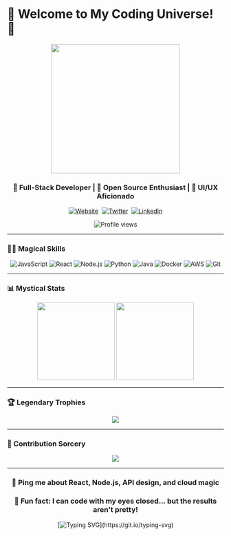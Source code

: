 # 👋 Welcome to My Coding Universe! 🌌

<div align="center">
  <img src="https://media.giphy.com/media/13HgwGsXF0aiGY/giphy.gif" width="300" />
</div>

<h3 align="center">🚀 Full-Stack Developer | 🌟 Open Source Enthusiast | 🎨 UI/UX Aficionado</h3>

<p align="center">
  <a href="https://your-website.com"><img src="https://img.shields.io/badge/Website-DC143C?style=for-the-badge&logo=medium&logoColor=white" alt="Website" /></a>&nbsp;
  <a href="https://twitter.com/your-twitter"><img src="https://img.shields.io/badge/Twitter-1DA1F2?style=for-the-badge&logo=twitter&logoColor=white" alt="Twitter" /></a>&nbsp;
  <a href="https://www.linkedin.com/in/your-linkedin/"><img src="https://img.shields.io/badge/LinkedIn-0077B5?style=for-the-badge&logo=linkedin&logoColor=white" alt="LinkedIn" /></a>
</p>

<p align="center">
  <img src="https://komarev.com/ghpvc/?username=your-username&label=Profile%20views&color=0e75b6&style=flat" alt="Profile views" />
</p>

---

### 🧙‍♂️ Magical Skills

<div align="center">

  ![JavaScript](https://img.shields.io/badge/-JavaScript-black?style=flat-square&logo=javascript)
  ![React](https://img.shields.io/badge/-React-black?style=flat-square&logo=react)
  ![Node.js](https://img.shields.io/badge/-Node.js-black?style=flat-square&logo=Node.js)
  ![Python](https://img.shields.io/badge/-Python-black?style=flat-square&logo=Python)
  ![Java](https://img.shields.io/badge/-Java-black?style=flat-square&logo=Java)
  ![Docker](https://img.shields.io/badge/-Docker-black?style=flat-square&logo=docker)
  ![AWS](https://img.shields.io/badge/-AWS-black?style=flat-square&logo=amazon-aws)
  ![Git](https://img.shields.io/badge/-Git-black?style=flat-square&logo=git)

</div>

---

### 📊 Mystical Stats

<div align="center">
  <img height="180em" src="https://github-readme-stats.vercel.app/api?username=your-username&show_icons=true&theme=radical" />
  <img height="180em" src="https://github-readme-stats.vercel.app/api/top-langs/?username=your-username&layout=compact&theme=radical" />
</div>

---

### 🏆 Legendary Trophies

<div align="center">
  <img src="https://github-profile-trophy.vercel.app/?username=your-username&theme=darkhub&no-frame=true&margin-w=15" />
</div>

---

### 🐍 Contribution Sorcery

<div align="center">
  <img src="https://github.com/your-username/your-username/blob/output/github-contribution-grid-snake.svg" />
</div>

---

<h3 align="center">💬 Ping me about <b>React, Node.js, API design, and cloud magic</b></h3>

<h3 align="center">🎉 Fun fact: I can code with my eyes closed... but the results aren't pretty!</h3>

<div align="center">

  [![Typing SVG](https://readme-typing-svg.demolab.com?font=Fira+Code&size=22&pause=1000&color=F75C7E&center=true&vCenter=true&width=435&lines=Happy+coding%2C+fellow+developer!;May+your+code+be+with+you!)](https://git.io/typing-svg)

</div>
